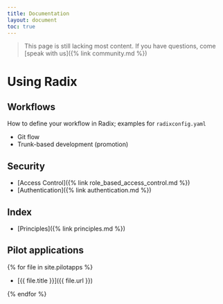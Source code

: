 ```yaml
---
title: Documentation
layout: document
toc: true
---
```


> This page is still lacking most content. If you have questions, come [speak with us]({% link community.md %})

# Using Radix

## Workflows

How to define your workflow in Radix; examples for `radixconfig.yaml`

- Git flow
- Trunk-based development (promotion)

## Security

 - [Access Control]({% link role_based_access_control.md %})
 - [Authentication]({% link authentication.md %})

## Index

 - [Principles]({% link principles.md %})


## Pilot applications

{% for file in site.pilotapps %}

- [{{ file.title }}]({{ file.url }})

{% endfor %}

